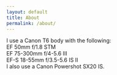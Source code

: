 ```yaml
---
layout: default
title: About
permalink: /about/
---
```

I use a Canon T6 body with the following:<br>
EF 50mm f/1.8 STM<br>
EF 75-300mm f/4-5.6 III<br>
EF-S 18-55mm f/3.5-5.6 IS II <br>
I also use a Canon Powershot SX20 IS.
